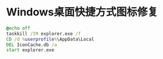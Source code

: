 # Windows桌面快捷方式图标修复
```bat
@echo off
taskkill /IM explorer.exe /f
CD /d %userprofile%\AppData\Local
DEL IconCache.db /a
start explorer.exe 
```